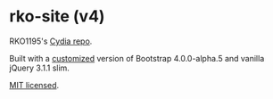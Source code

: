 # rko-site (v4)

RKO1195's [Cydia repo](https://rko1195repo.com/cydia/).

Built with a [customized](_variables.scss) version of Bootstrap 4.0.0-alpha.5 and vanilla jQuery 3.1.1 slim.

[MIT licensed](LICENSE.md).
